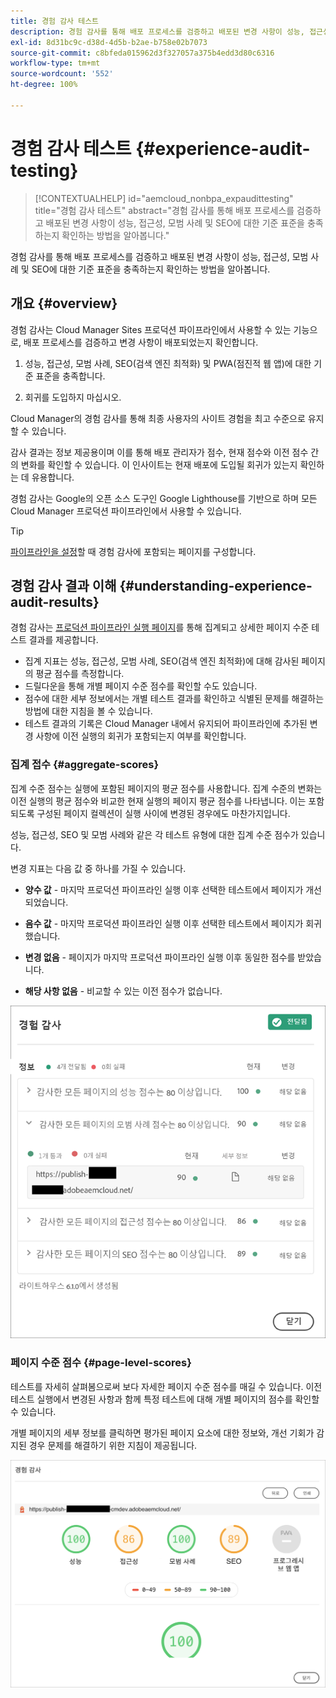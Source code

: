 ```yaml
---
title: 경험 감사 테스트
description: 경험 감사를 통해 배포 프로세스를 검증하고 배포된 변경 사항이 성능, 접근성, 모범 사례 및 SEO에 대한 기준 표준을 충족하는지 확인하는 방법을 알아봅니다.
exl-id: 8d31bc9c-d38d-4d5b-b2ae-b758e02b7073
source-git-commit: c8bfeda015962d3f327057a375b4edd3d80c6316
workflow-type: tm+mt
source-wordcount: '552'
ht-degree: 100%

---
```



# 경험 감사 테스트 {#experience-audit-testing}

>[!CONTEXTUALHELP]
>id="aemcloud_nonbpa_expaudittesting"
>title="경험 감사 테스트"
>abstract="경험 감사를 통해 배포 프로세스를 검증하고 배포된 변경 사항이 성능, 접근성, 모범 사례 및 SEO에 대한 기준 표준을 충족하는지 확인하는 방법을 알아봅니다."

경험 감사를 통해 배포 프로세스를 검증하고 배포된 변경 사항이 성능, 접근성, 모범 사례 및 SEO에 대한 기준 표준을 충족하는지 확인하는 방법을 알아봅니다.

## 개요 {#overview}

경험 감사는 Cloud Manager Sites 프로덕션 파이프라인에서 사용할 수 있는 기능으로, 배포 프로세스를 검증하고 변경 사항이 배포되었는지 확인합니다.

1. 성능, 접근성, 모범 사례, SEO(검색 엔진 최적화) 및 PWA(점진적 웹 앱)에 대한 기준 표준을 충족합니다.

1. 회귀를 도입하지 마십시오.

Cloud Manager의 경험 감사를 통해 최종 사용자의 사이트 경험을 최고 수준으로 유지할 수 있습니다.

감사 결과는 정보 제공용이며 이를 통해 배포 관리자가 점수, 현재 점수와 이전 점수 간의 변화를 확인할 수 있습니다. 이 인사이트는 현재 배포에 도입될 회귀가 있는지 확인하는 데 유용합니다.

경험 감사는 Google의 오픈 소스 도구인 Google Lighthouse를 기반으로 하며 모든 Cloud Manager 프로덕션 파이프라인에서 사용할 수 있습니다.

>[!TIP]
>
>[파이프라인을 설정](/help/implementing/cloud-manager/configuring-pipelines/configuring-production-pipelines.md#full-stack-code)할 때 경험 감사에 포함되는 페이지를 구성합니다.

## 경험 감사 결과 이해 {#understanding-experience-audit-results}

경험 감사는 [프로덕션 파이프라인 실행 페이지](/help/implementing/cloud-manager/deploy-code.md)를 통해 집계되고 상세한 페이지 수준 테스트 결과를 제공합니다.

* 집계 지표는 성능, 접근성, 모범 사례, SEO(검색 엔진 최적화)에 대해 감사된 페이지의 평균 점수를 측정합니다.
* 드릴다운을 통해 개별 페이지 수준 점수를 확인할 수도 있습니다.
* 점수에 대한 세부 정보에서는 개별 테스트 결과를 확인하고 식별된 문제를 해결하는 방법에 대한 지침을 볼 수 있습니다.
* 테스트 결과의 기록은 Cloud Manager 내에서 유지되어 파이프라인에 추가된 변경 사항에 이전 실행의 회귀가 포함되는지 여부를 확인합니다.

### 집계 접수 {#aggregate-scores}

집계 수준 점수는 실행에 포함된 페이지의 평균 점수를 사용합니다. 집계 수준의 변화는 이전 실행의 평균 점수와 비교한 현재 실행의 페이지 평균 점수를 나타냅니다. 이는 포함되도록 구성된 페이지 컬렉션이 실행 사이에 변경된 경우에도 마찬가지입니다.

성능, 접근성, SEO 및 모범 사례와 같은 각 테스트 유형에 대한 집계 수준 점수가 있습니다.

변경 지표는 다음 값 중 하나를 가질 수 있습니다.

* **양수 값** - 마지막 프로덕션 파이프라인 실행 이후 선택한 테스트에서 페이지가 개선되었습니다.

* **음수 값** - 마지막 프로덕션 파이프라인 실행 이후 선택한 테스트에서 페이지가 회귀했습니다.

* **변경 없음** - 페이지가 마지막 프로덕션 파이프라인 실행 이후 동일한 점수를 받았습니다.

* **해당 사항 없음** - 비교할 수 있는 이전 점수가 없습니다.

![경험 감사 결과](/help/implementing/cloud-manager/assets/exp-audit-1.png)

### 페이지 수준 점수 {#page-level-scores}

테스트를 자세히 살펴봄으로써 보다 자세한 페이지 수준 점수를 매길 수 있습니다. 이전 테스트 실행에서 변경된 사항과 함께 특정 테스트에 대해 개별 페이지의 점수를 확인할 수 있습니다.

개별 페이지의 세부 정보를 클릭하면 평가된 페이지 요소에 대한 정보와, 개선 기회가 감지된 경우 문제를 해결하기 위한 지침이 제공됩니다.

![페이지 수준 점수](/help/implementing/cloud-manager/assets/exp-audit-2.png)
